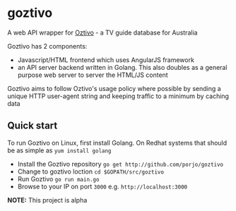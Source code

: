 goztivo
=======

A web API wrapper for [Oztivo](http://www.oztivo.net) - a TV guide database for Australia

Goztivo has 2 components:

* Javascript/HTML frontend which uses AngularJS framework
* an API server backend written in Golang. This also doubles as a general purpose web server
to server the HTML/JS content

Goztivo aims to follow Oztivo's usage policy where possible by sending a unique HTTP user-agent string
and keeping traffic to a minimum by caching data

## Quick start

To run Goztivo on Linux, first install Golang. On Redhat systems that should be as simple as `yum install golang`

- Install the Goztivo repository `go get http://github.com/porjo/goztivo`
- Change to goztivo loction `cd $GOPATH/src/goztivo`
- Run Goztivo `go run main.go`
- Browse to your IP on port `3000` e.g. `http://localhost:3000`


**NOTE:** This project is alpha 
